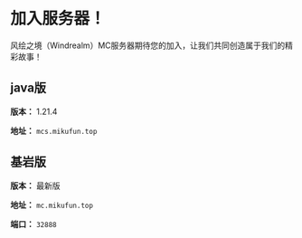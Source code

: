 # 加入服务器！

风绘之境（Windrealm）MC服务器期待您的加入，让我们共同创造属于我们的精彩故事！

## java版

**版本：** 1.21.4

**地址：** `mcs.mikufun.top`

## 基岩版

**版本：** 最新版

**地址：** `mc.mikufun.top`

**端口：** `32888`
